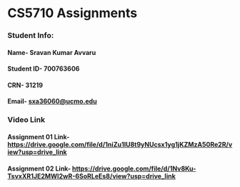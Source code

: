# CS5710 Assignments
 ### Student Info:
  #### Name- Sravan Kumar Avvaru
  #### Student ID- 700763606
  #### CRN- 31219
  #### Email- sxa36060@ucmo.edu
 
 ### Video Link
 #### Assignment 01 Link-  https://drive.google.com/file/d/1niZu1lU8t9yNUcsx1yg1jKZMzA50Re2R/view?usp=drive_link
 #### Assignment 02 Link-  https://drive.google.com/file/d/1Nv8Ku-TsvxXR1JE2MWI2wR-6SoRLeEs8/view?usp=drive_link   

 
